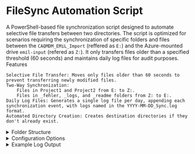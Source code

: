 # **FileSync Automation Script**

A PowerShell-based file synchronization script designed to automate selective file transfers between two directories. The script is optimized for scenarios requiring the synchronization of specific folders and files between the ```CAQMDM_EMiL_Import``` (reffered as ```E:```) and the Azure-mounted drive ```emil-input``` (refered as ```Z:```). It only transfers files older than a specified threshold (60 seconds) and maintains daily log files for audit purposes.
Features

    Selective File Transfer: Moves only files older than 60 seconds to prevent transferring newly modified files.
    Two-Way Synchronization:
        Files in Project1 and Project2 from E: to Z:.
        Files in _fehler, _logs, and _readme folders from Z: to E:.
    Daily Log Files: Generates a single log file per day, appending each synchronization event, with logs named in the YYYY-MM-DD_Sync.log format.
    Automated Directory Creation: Creates destination directories if they don't already exist.


<details>
<summary>Folder Structure</summary>

Both the local (```E:```) and remote (```Z:```) drives should follow this folder structure:
```ruby
E:\ (or Z:\)
├── Werk1
│   ├── Project1
│   │   ├── _retry
│   │   ├── _fehler
│   │   ├── _readme
│   │   ├── _logs
│   │   └── _copy
│   └── Project2
│       ├── _retry
│       ├── _fehler
│       ├── _readme
│       ├── _logs
│       └── _copy
└── Werk2
    ├── Project1
    └── Project2
```
</details>
<details>
<summary>Configuration Options</summary>
    File Age Threshold: The $fileAgeThreshold variable is set to 60 seconds by default. Adjust this value if you need to move files based on a different age threshold.
    Log File Location: By default, log files are saved in C:\Logs with a daily timestamped filename. Update $logFile to customize the location if needed.
</details>
<details>
<summary>Example Log Output</summary>

Each run of the script generates entries in a log file, tracking each file moved and any directories created:
```ruby
2024-10-30 12:01:23 - Starting synchronization...
2024-10-30 12:01:30 - Created directory: Z:\Folder 1\Folder a
2024-10-30 12:01:35 - Moved file from E:\Folder 1\Folder a\example.txt to Z:\Folder 1\Folder a
2024-10-30 12:02:00 - Moved file from Z:\Folder 2\Folder b\_logs\logfile.log to E:\Folder 2\Folder b\_logs
2024-10-30 12:02:10 - Synchronization complete.
```
</details>

